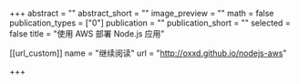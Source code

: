 +++
abstract = ""
abstract_short = ""
image_preview = ""
math = false
publication_types = ["0"]
publication = ""
publication_short = ""
selected = false
title = "使用 AWS 部署 Node.js 应用"



[[url_custom]]
name = "继续阅读"
url = "http://oxxd.github.io/nodejs-aws"



+++
